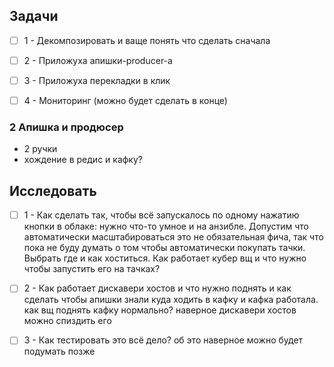 ## Задачи


- [ ] 1 - Декомпозировать и ваще понять что сделать сначала
- [ ] 2 - Приложуха апишки-producer-а
- [ ] 3 - Приложуха перекладки в клик
- [ ] 4 - Мониторинг (можно будет сделать в конце)


### 2 Апишка и продюсер
- 2 ручки
- хождение в редис и кафку?


## Исследовать
- [ ] 1 - Как сделать так, чтобы всё запускалось по одному нажатию кнопки в облаке: нужно что-то умное и на анзибле. Допустим что автоматически масштабироваться это не обязательная фича, так что пока не буду думать о том чтобы автоматически покупать тачки. Выбрать где и как хоститься. Как работает кубер вщ и что нужно чтобы запустить его на тачках?
- [ ] 2 - Как работает дискавери хостов и что нужно поднять и как сделать чтобы апишки знали куда ходить в кафку и кафка работала. как вщ поднять кафку нормально? наверное дискавери хостов можно спиздить его
- [ ] 3 - Как тестировать это всё дело? об это наверное можно будет подумать позже

